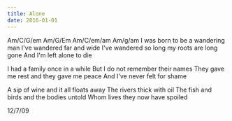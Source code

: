 ```yaml
---
title: Alone
date: 2016-01-01
---
```

Am/C/G/em
Am/G/Em
Am/C/em/am
Am/g/am
I was born to be a wandering man
I've wandered far and wide
I've wandered so long my roots are long gone
And I'm left alone to die

I had a family once in a while
But I do not remember their names
They gave me rest and they gave me peace
And I've never felt for shame

A sip of wine and it all floats away
The rivers thick with oil
The fish and birds and the bodies untold
Whom lives they now have spoiled

12/7/09
